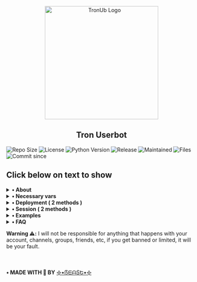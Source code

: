 <p align="center">
    <a href="https://github.com/TronUb/Tron">
        <img src="main/others/resources/images/tron-round.png" height="300" width="300" alt="TronUb Logo">
    </a>
</p>

<h2 align="center">Tron Userbot</h2>

![Repo Size](https://img.shields.io/github/repo-size/TronUb/Tron)
![License](https://img.shields.io/github/license/TronUb/Tron)
![Python Version](https://img.shields.io/badge/Python-3.9-aqua)
![Release](https://img.shields.io/github/v/release/TronUb/Tron)
![Maintained](https://img.shields.io/badge/Maintained%20%3F-Yes-orange)
![Files](https://img.shields.io/github/directory-file-count/TronUb/Tron?label=Repo%20Files)
![Commit since](https://img.shields.io/github/commits-since/TronUb/Tron/0.0.1/master)


<h2>Click below on text to show</h2>

<details>
    <summary><b>• About</b></summary>

<br />
<b>This is a telegram userbot which is written in pure python language and it is based on Dan's</b> <a href="https://github.com/pyrogram/pyrogram">Pyrogram</a> <b>library.</b>

<b>Now let's understand what is a userbot ?</b>

<b>A userbot is simple program to automate your telegram account. Userbots are same as telegram bots.</b>
<b>the difference is that all the functionality & features of a bot is provided in a telegram user account.</b>

<b>You might be thinking, what can a userbot do ? well userbots can do a lots of things for example downloading a video/audio from
YouTube, making telegram stickers, stopping unknown users from messaging us, image processing, etc. A userbot is not limited
to its features it can be extended more and more, it can do more beyond its limits.</b>

</details>


<details>
    <summary>
        <b>• Necessary vars</b>
    </summary>
<br></br>

```python
API_ID
# get this value from https://my.telegram.org

API_HASH
# get this value from https://my.telegram.org

SESSION
# create session from session methods given below

LOG_CHAT
# make a private group and get its chat id

BOT_TOKEN
# create a bot at https://t.me/BotFather
# and get its bot token
```

</details>


<details>
    <summary><b>• Deployment ( 2 methods )</b></summary>

<br />

<b>1. Deploy on Heroku</b>

[![Deploy](https://www.herokucdn.com/deploy/button.svg)](https://heroku.com/deploy)

---

<br />

<b>2. Deploy on Local Machines</b>


• <i>Windows:</i>

1. Install python ```winget install -e --id Python.Python.3.10```

2. Create virtual environment ```python3 -m venv tronuserbot```

3. Activate the virtual environment ```tronuserbot/Scripts/activate``` & install setuptools ```pip install setuptools```

4. Go to home path ```cd```

5. Install git ```winget install -e --id Git.Git```

6. Clone tronuserbot repo ```git clone https://github.com/TronUb/Tron```

7. change directory ```cd Tron``` & create config.txt file ```notepad config.txt``` & fill all details.

8. Start the tronuserbot installation setup ```python3 -m main```


• <i>Linux:</i>

1. Update and upgrade ```apt-get update -y && apt-get upgrade -y```

2. Install python ```apt-get install python3 -y```

3. Create python virtual environment ```python3 -m venv tronuserbot```

4. Activate python virtual environment ```source tronuserbot/bin/activate``` & install setuptools ```pip install setuptools```

5. Install git ```apt-get install git```

6. Clone tronuserbot repo ```git clone https://github.com/TronUb/Tron```

7. Change directory ```cd Tron``` & create a config.txt file

8. Paste your keys and values in config.text file ```nano config.txt``` & fill all details.

9. After pasting all of your information, use <b>Ctrl + X</b> and enter <b>Y</b> and again hit enter button.

10. Start the tronuserbot installation setup ```python3 -m main```


<b>Note:</b> You have to add keys & values in config.txt file same as given below 👇

```API_ID=1234567```<br />
```API_HASH=ad2gb7h9jd99jdu9bdid9djd9jsh8s7h7eo9kbopz```<br />
```SUDO_USERS=[1252773, 7737382, 1721726]```

<p>🎉 Done, Have fun using tronuserbot.</p>

---

<br />
</details>

<details>
<summary><b>• Session ( 2 methods )</b></summary>

<br />
<b>1. Repl method</b>

[![Repl.it](https://img.shields.io/badge/REPL%20RUN-Click%20Here-aqua.svg)](https://replit.com/@beastzx18/Tron-Userbot?v=1)

---

<br />

<b>2. Termux method</b>

* Run the given command in termux

```shell
apt update && apt upgrade && pkg install python3 git && cd $HOME && git clone https://github.com/TronUb/Tron.git && cd Tron && python3 session.py
```

---

<br />
</details>

<details>
    <summary>
        <b>• Examples</b>
    </summary>

``` python3
from main import app
from main.core import filters
from main.core.enums import HandlerType


# userbot decorator
@app.on_update(
    handler_type=HandlerType.MESSAGE,
    filters=filters.gen(
        commands="check",
        usage="Check Bot is active or not."
    )
)
async def userbot_check_handler(client, message):
    await message.edit("Bot is Active !")

# The gen filter can be only used by the userbot



# bot decorator
@app.bot.on_update(
    handler_type=HandlerType.MESSAGE,
    filters=filters.command(
        commands="check"
    )
)
async def bot_check_handler(bot, message):
    await bot.send_message(m.chat.id, "Bot is Active !")

```
</details>

<details>
    <summary><b>• FAQ</b></summary>
    Will be edited soon.
</details>


<b>Warning ⚠️:</b>
I will not be responsible for anything that happens with your account, channels, groups, friends, etc, if you get banned or limited, it will be your fault.

<br />

<b>• MADE WITH 🎉 BY</b> [࿇•ẞᗴᗩSԵ•࿇](https://t.me/beastzx)

